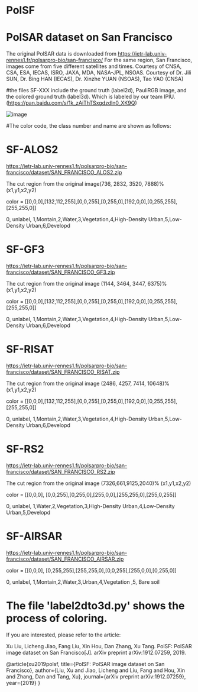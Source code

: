 # PolSF
# PolSAR dataset on San Francisco
The original PolSAR data is downloaded from https://ietr-lab.univ-rennes1.fr/polsarpro-bio/san-francisco/
For the same region, San Francisco, images come from five different satellites and times.
Courtesy of CNSA, CSA, ESA, IECAS, ISRO, JAXA, MDA, NASA-JPL, NSOAS. 
Courtesy of Dr. Jili SUN, Dr. Bing HAN (IECAS), Dr. Xinzhe YUAN (NSOAS), Tao YAO (CNSA)

#the files SF-XXX include the ground truth (label2d), PauliRGB image, and the colored ground truth (label3d). Which is labeled by our team IPIU.(https://pan.baidu.com/s/1k_zAiThTSxgdzdln0_XK9Q)

![image](https://github.com/liuxuvip/PolSF/blob/master/PolSF.png)


#The color code, the class number and name are shown as follows:
# SF-ALOS2
 https://ietr-lab.univ-rennes1.fr/polsarpro-bio/san-francisco/dataset/SAN_FRANCISCO_ALOS2.zip

The cut region from the original image(736, 2832, 3520, 7888)% (x1,y1,x2,y2)

color = [[0,0,0],[132,112,255],[0,0,255],[0,255,0],[192,0,0],[0,255,255],[255,255,0]]

0, unlabel, 1,Montain,2,Water,3,Vegetation,4,High-Density Urban,5,Low-Density Urban,6,Developd
# SF-GF3
 https://ietr-lab.univ-rennes1.fr/polsarpro-bio/san-francisco/dataset/SAN_FRANCISCO_GF3.zip

The cut region from the original image (1144, 3464, 3447, 6375)% (x1,y1,x2,y2)

color = [[0,0,0],[132,112,255],[0,0,255],[0,255,0],[192,0,0],[0,255,255],[255,255,0]]

0, unlabel, 1,Montain,2,Water,3,Vegetation,4,High-Density Urban,5,Low-Density Urban,6,Developd
# SF-RISAT
 https://ietr-lab.univ-rennes1.fr/polsarpro-bio/san-francisco/dataset/SAN_FRANCISCO_RISAT.zip

The cut region from the original image (2486, 4257, 7414, 10648)% (x1,y1,x2,y2)

color = [[0,0,0],[132,112,255],[0,0,255],[0,255,0],[192,0,0],[0,255,255],[255,255,0]]

0, unlabel, 1,Montain,2,Water,3,Vegetation,4,High-Density Urban,5,Low-Density Urban,6,Developd

# SF-RS2
 https://ietr-lab.univ-rennes1.fr/polsarpro-bio/san-francisco/dataset/SAN_FRANCISCO_RS2.zip

The cut region from the original image (7326,661,9125,2040)% (x1,y1,x2,y2)

color = [[0,0,0], [0,0,255],[0,255,0],[255,0,0],[255,255,0],[255,0,255]]

0, unlabel, 1,Water,2,Vegetation,3,High-Density Urban,4,Low-Density Urban,5,Developd

# SF-AIRSAR

 https://ietr-lab.univ-rennes1.fr/polsarpro-bio/san-francisco/dataset/SAN_FRANCISCO_AIRSAR.zip

color = [[0,0,0], [0,255,255],[255,255,0],[0,0,255],[255,0,0],[0,255,0]]

0, unlabel, 1,Montain,2,Water,3,Urban,4,Vegetation ,5, Bare soil

# The file 'label2dto3d.py' shows the process of coloring.

If you are interested, please refer to the article:

Xu Liu, Licheng Jiao, Fang Liu, Xin Hou, Dan Zhang, Xu Tang. PolSF: PolSAR image dataset on San Francisco[J]. arXiv preprint arXiv:1912.07259, 2019.


@article{xu2019polsf,
  title={PolSF: PolSAR image dataset on San Francisco},
  author={Liu, Xu and Jiao, Licheng and Liu, Fang and Hou, Xin and Zhang, Dan and Tang, Xu},
  journal={arXiv preprint arXiv:1912.07259},
  year={2019}
}
